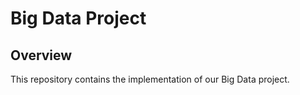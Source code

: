# Big Data Project

## Overview

This repository contains the implementation of our Big Data project.
